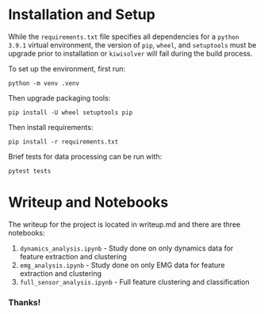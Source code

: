 # Installation and Setup

While the `requirements.txt` file specifies all dependencies for a `python 3.9.1` virtual environment, the version of `pip`, `wheel`, and `setuptools` must be upgrade prior to installation or `kiwisolver` will fail during the build process.

To set up the environment, first run:

`python -m venv .venv`

Then upgrade packaging tools:

`pip install -U wheel setuptools pip`

Then install requirements:

`pip install -r requirements.txt`

Brief tests for data processing can be run with:

`pytest tests`


# Writeup and Notebooks

The writeup for the project is located in writeup.md and there are three notebooks:

1. `dynamics_analysis.ipynb` - Study done on only dynamics data for feature extraction and clustering
2. `emg_analysis.ipynb` - Study done on only EMG data for feature extraction and clustering
3. `full_sensor_analysis.ipynb` - Full feature clustering and classification



###  Thanks!